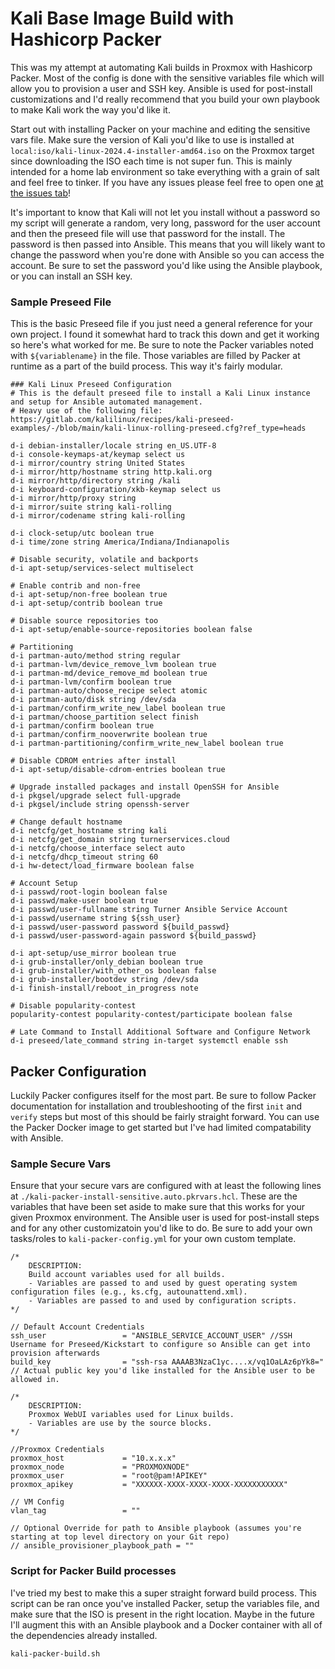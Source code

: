 # Kali Base Image Build with Hashicorp Packer

This was my attempt at automating Kali builds in Proxmox with Hashicorp Packer. Most of the config is done with the sensitive variables file which will allow you to provision a user and SSH key. Ansible is used for post-install customizations and I'd really recommend that you build your own playbook to make Kali work the way you'd like it.

Start out with installing Packer on your machine and editing the sensitive vars file. Make sure the version of Kali you'd like to use is installed at `local:iso/kali-linux-2024.4-installer-amd64.iso` on the Proxmox target since downloading the ISO each time is not super fun. This is mainly intended for a home lab environment so take everything with a grain of salt and feel free to tinker. If you have any issues please feel free to open one [at the issues tab](https://gitlab.com/thadigus/kali-image-build-packer-on-proxmox/-/issues)!

It's important to know that Kali will not let you install without a password so my script will generate a random, very long, password for the user account and then the preseed file will use that password for the install. The password is then passed into Ansible. This means that you will likely want to change the password when you're done with Ansible so you can access the account. Be sure to set the password you'd like using the Ansible playbook, or you can install an SSH key. 

### Sample Preseed File

This is the basic Preseed file if you just need a general reference for your own project. I found it somewhat hard to track this down and get it working so here's what worked for me. Be sure to note the Packer variables noted with `${variablename}` in the file. Those variables are filled by Packer at runtime as a part of the build process. This way it's fairly modular.

```preseed
### Kali Linux Preseed Configuration
# This is the default preseed file to install a Kali Linux instance and setup for Ansible automated management.
# Heavy use of the following file: https://gitlab.com/kalilinux/recipes/kali-preseed-examples/-/blob/main/kali-linux-rolling-preseed.cfg?ref_type=heads

d-i debian-installer/locale string en_US.UTF-8
d-i console-keymaps-at/keymap select us
d-i mirror/country string United States
d-i mirror/http/hostname string http.kali.org
d-i mirror/http/directory string /kali
d-i keyboard-configuration/xkb-keymap select us
d-i mirror/http/proxy string
d-i mirror/suite string kali-rolling
d-i mirror/codename string kali-rolling

d-i clock-setup/utc boolean true
d-i time/zone string America/Indiana/Indianapolis

# Disable security, volatile and backports
d-i apt-setup/services-select multiselect 

# Enable contrib and non-free
d-i apt-setup/non-free boolean true
d-i apt-setup/contrib boolean true

# Disable source repositories too
d-i apt-setup/enable-source-repositories boolean false

# Partitioning
d-i partman-auto/method string regular
d-i partman-lvm/device_remove_lvm boolean true
d-i partman-md/device_remove_md boolean true
d-i partman-lvm/confirm boolean true
d-i partman-auto/choose_recipe select atomic
d-i partman-auto/disk string /dev/sda
d-i partman/confirm_write_new_label boolean true
d-i partman/choose_partition select finish
d-i partman/confirm boolean true
d-i partman/confirm_nooverwrite boolean true
d-i partman-partitioning/confirm_write_new_label boolean true

# Disable CDROM entries after install
d-i apt-setup/disable-cdrom-entries boolean true

# Upgrade installed packages and install OpenSSH for Ansible
d-i pkgsel/upgrade select full-upgrade
d-i pkgsel/include string openssh-server

# Change default hostname
d-i netcfg/get_hostname string kali
d-i netcfg/get_domain string turnerservices.cloud
d-i netcfg/choose_interface select auto
d-i netcfg/dhcp_timeout string 60
d-i hw-detect/load_firmware boolean false

# Account Setup
d-i passwd/root-login boolean false
d-i passwd/make-user boolean true
d-i passwd/user-fullname string Turner Ansible Service Account
d-i passwd/username string ${ssh_user}
d-i passwd/user-password password ${build_passwd} 
d-i passwd/user-password-again password ${build_passwd}

d-i apt-setup/use_mirror boolean true
d-i grub-installer/only_debian boolean true
d-i grub-installer/with_other_os boolean false
d-i grub-installer/bootdev string /dev/sda
d-i finish-install/reboot_in_progress note

# Disable popularity-contest
popularity-contest popularity-contest/participate boolean false

# Late Command to Install Additional Software and Configure Network
d-i preseed/late_command string in-target systemctl enable ssh
```

## Packer Configuration

Luckily Packer configures itself for the most part. Be sure to follow Packer documentation for installation and troubleshooting of the first `init` and `verify` steps but most of this should be fairly straight forward. You can use the Packer Docker image to get started but I've had limited compatability with Ansible.

### Sample Secure Vars

Ensure that your secure vars are configured with at least the following lines at `./kali-packer-install-sensitive.auto.pkrvars.hcl`. These are the variables that have been set aside to make sure that this works for your given Proxmox environment. The Ansible user is used for post-install steps and for any other customizatoin you'd like to do. Be sure to add your own tasks/roles to `kali-packer-config.yml` for your own custom template.

```hcl
/*
    DESCRIPTION:
    Build account variables used for all builds.
    - Variables are passed to and used by guest operating system configuration files (e.g., ks.cfg, autounattend.xml).
    - Variables are passed to and used by configuration scripts.
*/

// Default Account Credentials
ssh_user                 = "ANSIBLE_SERVICE_ACCOUNT_USER" //SSH Username for Preseed/Kickstart to configure so Ansible can get into provision afterwards
build_key                = "ssh-rsa AAAAB3NzaC1yc....x/vq1OaLAz6pYk8=" // Actual public key you'd like installed for the Ansible user to be allowed in.

/*
    DESCRIPTION:
    Proxmox WebUI variables used for Linux builds. 
    - Variables are use by the source blocks.
*/

//Proxmox Credentials
proxmox_host             = "10.x.x.x"
proxmox_node             = "PROXMOXNODE"
proxmox_user             = "root@pam!APIKEY"
proxmox_apikey           = "XXXXXX-XXXX-XXXX-XXXX-XXXXXXXXXXX"

// VM Config
vlan_tag                 = ""

// Optional Override for path to Ansible playbook (assumes you're starting at top level directory on your Git repo)
// ansible_provisioner_playbook_path = ""
```

### Script for Packer Build processes

I've tried my best to make this a super straight forward build process. This script can be ran once you've installed Packer, setup the variables file, and make sure that the ISO is present in the right location. Maybe in the future I'll augment this with an Ansible playbook and a Docker container with all of the dependencies already installed.

```shell
kali-packer-build.sh
```
